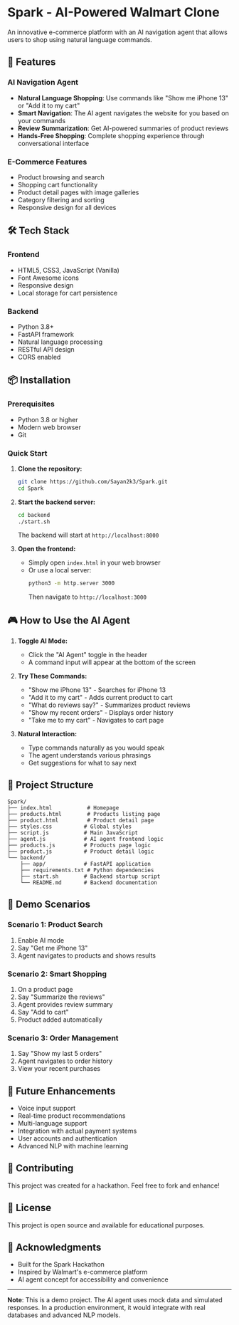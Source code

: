 # Spark - AI-Powered Walmart Clone

An innovative e-commerce platform with an AI navigation agent that allows users to shop using natural language commands.

## 🚀 Features

### AI Navigation Agent
- **Natural Language Shopping**: Use commands like "Show me iPhone 13" or "Add it to my cart"
- **Smart Navigation**: The AI agent navigates the website for you based on your commands
- **Review Summarization**: Get AI-powered summaries of product reviews
- **Hands-Free Shopping**: Complete shopping experience through conversational interface

### E-Commerce Features
- Product browsing and search
- Shopping cart functionality
- Product detail pages with image galleries
- Category filtering and sorting
- Responsive design for all devices

## 🛠 Tech Stack

### Frontend
- HTML5, CSS3, JavaScript (Vanilla)
- Font Awesome icons
- Responsive design
- Local storage for cart persistence

### Backend
- Python 3.8+
- FastAPI framework
- Natural language processing
- RESTful API design
- CORS enabled

## 📦 Installation

### Prerequisites
- Python 3.8 or higher
- Modern web browser
- Git

### Quick Start

1. **Clone the repository:**
   ```bash
   git clone https://github.com/Sayan2k3/Spark.git
   cd Spark
   ```

2. **Start the backend server:**
   ```bash
   cd backend
   ./start.sh
   ```
   
   The backend will start at `http://localhost:8000`

3. **Open the frontend:**
   - Simply open `index.html` in your web browser
   - Or use a local server:
     ```bash
     python3 -m http.server 3000
     ```
     Then navigate to `http://localhost:3000`

## 🎮 How to Use the AI Agent

1. **Toggle AI Mode:**
   - Click the "AI Agent" toggle in the header
   - A command input will appear at the bottom of the screen

2. **Try These Commands:**
   - "Show me iPhone 13" - Searches for iPhone 13
   - "Add it to my cart" - Adds current product to cart
   - "What do reviews say?" - Summarizes product reviews
   - "Show my recent orders" - Displays order history
   - "Take me to my cart" - Navigates to cart page

3. **Natural Interaction:**
   - Type commands naturally as you would speak
   - The agent understands various phrasings
   - Get suggestions for what to say next

## 📁 Project Structure

```
Spark/
├── index.html           # Homepage
├── products.html        # Products listing page
├── product.html         # Product detail page
├── styles.css          # Global styles
├── script.js           # Main JavaScript
├── agent.js            # AI agent frontend logic
├── products.js         # Products page logic
├── product.js          # Product detail logic
└── backend/
    ├── app/            # FastAPI application
    ├── requirements.txt # Python dependencies
    ├── start.sh        # Backend startup script
    └── README.md       # Backend documentation
```

## 🎯 Demo Scenarios

### Scenario 1: Product Search
1. Enable AI mode
2. Say "Get me iPhone 13"
3. Agent navigates to products and shows results

### Scenario 2: Smart Shopping
1. On a product page
2. Say "Summarize the reviews"
3. Agent provides review summary
4. Say "Add to cart"
5. Product added automatically

### Scenario 3: Order Management
1. Say "Show my last 5 orders"
2. Agent navigates to order history
3. View your recent purchases

## 🚧 Future Enhancements

- Voice input support
- Real-time product recommendations
- Multi-language support
- Integration with actual payment systems
- User accounts and authentication
- Advanced NLP with machine learning

## 🤝 Contributing

This project was created for a hackathon. Feel free to fork and enhance!

## 📄 License

This project is open source and available for educational purposes.

## 🙏 Acknowledgments

- Built for the Spark Hackathon
- Inspired by Walmart's e-commerce platform
- AI agent concept for accessibility and convenience

---

**Note**: This is a demo project. The AI agent uses mock data and simulated responses. In a production environment, it would integrate with real databases and advanced NLP models.